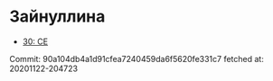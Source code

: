 # Зайнуллина
- [30: CE](30.md)

Commit: 90a104db4a1d91cfea7240459da6f5620fe331c7
 fetched at: 20201122-204723
